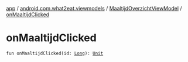 [app](../../index.md) / [android.com.what2eat.viewmodels](../index.md) / [MaaltijdOverzichtViewModel](index.md) / [onMaaltijdClicked](./on-maaltijd-clicked.md)

# onMaaltijdClicked

`fun onMaaltijdClicked(id: `[`Long`](https://kotlinlang.org/api/latest/jvm/stdlib/kotlin/-long/index.html)`): `[`Unit`](https://kotlinlang.org/api/latest/jvm/stdlib/kotlin/-unit/index.html)